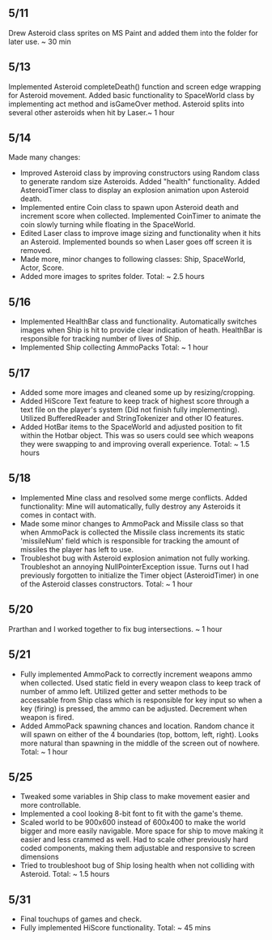 ## 5/11 ##
Drew Asteroid class sprites on MS Paint and added them into the folder for later use. ~ 30 min 

## 5/13 ## 
Implemented Asteroid completeDeath() function and screen edge wrapping for Asteroid movement. Added basic functionality to SpaceWorld class by implementing act method and isGameOver method. Asteroid splits into several other asteroids when hit by Laser.~ 1 hour

## 5/14 ##
Made many changes:
- Improved Asteroid class by improving constructors using Random class to generate random size Asteroids. Added "health" functionality. Added AsteroidTimer class to display an explosion animation upon Asteroid death.
- Implemented entire Coin class to spawn upon Asteroid death and increment score when collected. Implemented CoinTimer to animate the coin slowly turning while floating in the SpaceWorld.
- Edited Laser class to improve image sizing and functionality when it hits an Asteroid. Implemented bounds so when Laser goes off screen it is removed.
- Made more, minor changes to following classes: Ship, SpaceWorld, Actor, Score.
- Added more images to sprites folder.
Total: ~ 2.5 hours

## 5/16 ##
- Implemented HealthBar class and functionality. Automatically switches images when Ship is hit to provide clear indication of heath. HealthBar is responsible for tracking number of 
lives of Ship. 
- Implemented Ship collecting AmmoPacks
Total: ~ 1 hour

## 5/17 ##
- Added some more images and cleaned some up by resizing/cropping. 
- Added HiScore Text feature to keep track of highest score through a text file on the player's system (Did not finish fully implementing). Utilized BufferedReader and StringTokenizer and other IO features.
- Added HotBar items to the SpaceWorld and adjusted position to fit within the Hotbar object. This was so users could see which weapons they were swapping to and improving overall experience.
Total: ~ 1.5 hours

## 5/18 ##
- Implemented Mine class and resolved some merge conflicts. Added functionality: Mine will automatically, fully destroy any Asteroids it comes in contact with.
- Made some minor changes to AmmoPack and Missile class so that when AmmoPack is collected the Missile class increments its static 'missileNum' field which is responsible for tracking the amount of missiles the player has left to use.
- Troubleshot bug with Asteroid explosion animation not fully working. Troubleshot an annoying NullPointerException issue. Turns out I had previously forgotten to initialize the Timer object (AsteroidTimer) in one of the Asteroid classes constructors.
Total: ~ 1 hour


## 5/20 ##
Prarthan and I worked together to fix bug intersections. ~ 1 hour

## 5/21 ##
- Fully implemented AmmoPack to correctly increment weapons ammo when collected. Used static field in every weapon class to keep track of number of ammo left. Utilized getter and setter methods to be accessable from Ship class which is responsible for key input so when a key (firing) is pressed, the ammo can be adjusted. Decrement when weapon is fired.
- Added AmmoPack spawning chances and location. Random chance it will spawn on either of the 4 boundaries (top, bottom, left, right). Looks more natural than spawning in the middle of the screen out of nowhere.
Total: ~ 1 hour

## 5/25 ##
- Tweaked some variables in Ship class to make movement easier and more controllable.
- Implemented a cool looking 8-bit font to fit with the game's theme.
- Scaled world to be 900x600 instead of 600x400 to make the world bigger and more easily navigable. More space for ship to move making it easier and less crammed as well. Had to scale other previously hard coded components, making them adjustable and responsive to screen dimensions
- Tried to troubleshoot bug of Ship losing health when not colliding with Asteroid. 
Total: ~ 1.5 hours

## 5/31 ##
- Final touchups of games and check.
- Fully implemented HiScore functionality.
Total: ~ 45 mins

